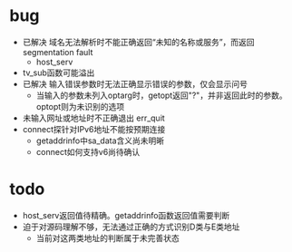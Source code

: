 # bug

- 已解决	域名无法解析时不能正确返回“未知的名称或服务”，而返回segmentation fault
	- host_serv
- tv_sub函数可能溢出
- 已解决	输入错误参数时无法正确显示错误的参数，仅会显示问号
	- 当输入的参数未列入optarg时，getopt返回"?"，并非返回此时的参数。optopt则为未识别的选项
- 未输入网址或地址时不正确退出 err_quit
- connect探针对IPv6地址不能按预期连接
	- getaddrinfo中sa_data含义尚未明晰
	- connect如何支持v6尚待确认

# todo

- host_serv返回值待精确。getaddrinfo函数返回值需要判断
- 迫于对源码理解不够，无法通过正确的方式识别D类与E类地址
	- 当前对这两类地址的判断属于未完善状态